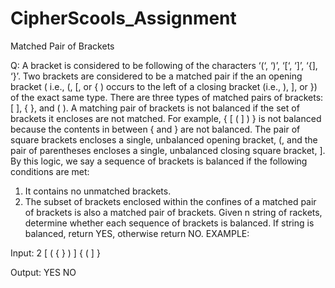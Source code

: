 # CipherScools_Assignment
Matched Pair of Brackets

Q: A bracket is considered to be following of the characters ‘(‘, ‘)’, ‘[‘, ‘]’, ‘{], ‘}’. Two brackets are considered to be a matched pair if the an opening bracket
( i.e., (, [, or { ) occurs to the left of a closing bracket (i.e., ), ], or }) of the exact same type. There are three types of matched pairs of brackets: [ ], { }, and ( ). 
A matching pair of brackets is not balanced if the set of brackets it encloses are not matched.
For example, { [ ( ] ) } is not balanced because the contents in between { and } are not balanced. The pair of square brackets encloses a single, 
unbalanced opening bracket, (, and the pair of parentheses encloses a single, unbalanced closing square bracket, ]. 
By this logic, we say a sequence of brackets is balanced if the following conditions
are met:
1. It contains no unmatched brackets.
2. The subset of brackets enclosed within the confines of a matched pair of brackets
is also a matched pair of brackets.
Given n string of rackets, determine whether each sequence of brackets is balanced. If string is balanced, return YES, otherwise return NO.
EXAMPLE:

Input:
2
[ ( { } ) ]
{ ( ] }

Output:
YES
NO
